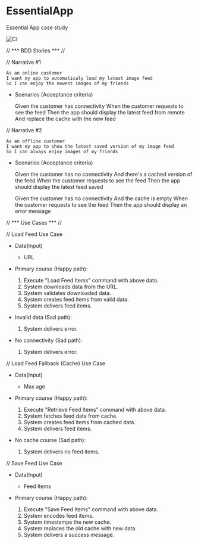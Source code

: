 # EssentialApp
Essential App case study

![CI](https://github.com/D-Link13/EssentialApp/actions/workflows/CI-macOS.yml/badge.svg)


// *** BDD Stories *** //


// Narrative #1

    As an online customer
    I want my app to automaticaly load my latest image feed
    So I can enjoy the newest images of my friends

- Scenarios (Acceptance criteria)

    Given the customer has connectivity
    When the customer requests to see the feed
    Then the app should display the latest feed from remote
    And replace the cache with the new feed

// Narrative #2

    As an offline customer
    I want my app to show the latest saved version of my image feed
    So I can always enjoy images of my friends

- Scenarios (Acceptance criteria)

    Given the customer has no connectivity
    And there's a cached version of the feed
    When the customer requests to see the feed
    Then the app should display the latest feed saved

    Given the customer has no connectivity
    And the cache is empty
    When the customer requests to see the feed
    Then the app should display an error message




// *** Use Cases *** //


// Load Feed Use Case

- Data(Input)
    * URL

- Primary course (Happy path):

    1. Execute "Load Feed Items" command with above data.
    2. System downloads data from the URL.
    3. System validates downloaded data.
    4. System creates feed items from valid data.
    5. System delivers feed items.
    
- Invalid data (Sad path):

    1. System delivers error.
    
- No connectivity (Sad path):

    1. System delivers error.
    
    
// Load Feed Fallback (Cache) Use Case

- Data(Input)
    * Max age

- Primary course (Happy path):

    1. Execute "Retrieve Feed Items" command with above data.
    2. System fetches feed data from cache.
    4. System creates feed items from cached data.
    5. System delivers feed items.
    
- No cache course (Sad path):

    1. System delivers no feed items.
    
    
// Save Feed Use Case

- Data(Input)
    * Feed Items
    
- Primary course (Happy path):

    1. Execute "Save Feed Items" command with above data.
    2. System encodes feed items.
    3. System timestamps the new cache.
    4. System replaces the old cache with new data.
    5. System delivers a success message.
